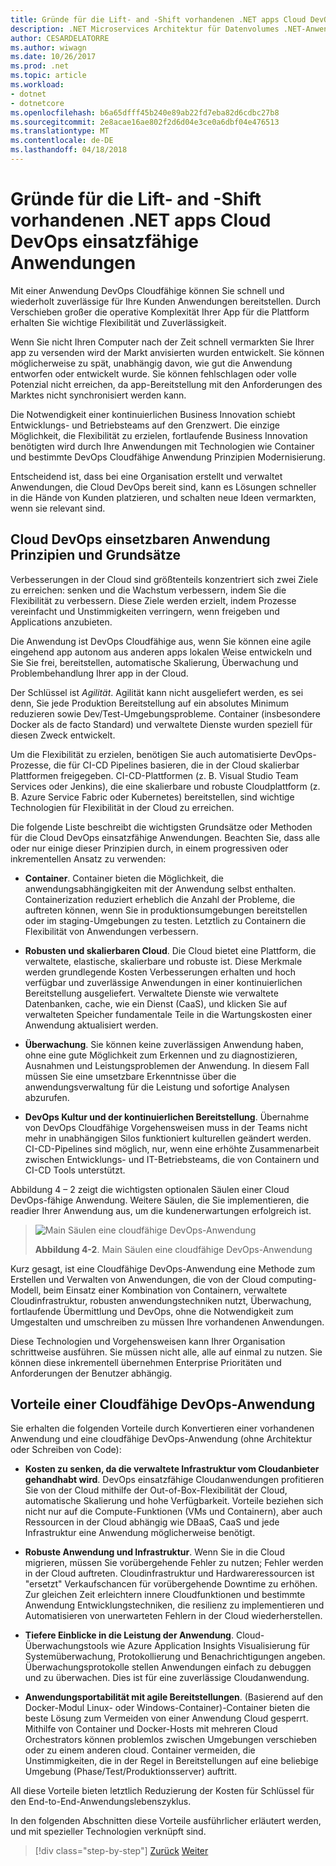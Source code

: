 ```yaml
---
title: Gründe für die Lift- and -Shift vorhandenen .NET apps Cloud DevOps einsatzfähige Anwendungen
description: .NET Microservices Architektur für Datenvolumes .NET-Anwendungen | Gründe für die Lift- and -Shift vorhandenen .NET apps Cloud DevOps einsatzfähige Anwendungen
author: CESARDELATORRE
ms.author: wiwagn
ms.date: 10/26/2017
ms.prod: .net
ms.topic: article
ms.workload:
- dotnet
- dotnetcore
ms.openlocfilehash: b6a65dfff45b240e89ab22fd7eba82d6cdbc27b8
ms.sourcegitcommit: 2e8acae16ae802f2d6d04e3ce0a6dbf04e476513
ms.translationtype: MT
ms.contentlocale: de-DE
ms.lasthandoff: 04/18/2018
---
```

# <a name="reasons-to-lift-and-shift-existing-net-apps-to-cloud-devops-ready-applications"></a>Gründe für die Lift- and -Shift vorhandenen .NET apps Cloud DevOps einsatzfähige Anwendungen

Mit einer Anwendung DevOps Cloudfähige können Sie schnell und wiederholt zuverlässige für Ihre Kunden Anwendungen bereitstellen. Durch Verschieben großer die operative Komplexität Ihrer App für die Plattform erhalten Sie wichtige Flexibilität und Zuverlässigkeit.

Wenn Sie nicht Ihren Computer nach der Zeit schnell vermarkten Sie Ihrer app zu versenden wird der Markt anvisierten wurden entwickelt. Sie können möglicherweise zu spät, unabhängig davon, wie gut die Anwendung entworfen oder entwickelt wurde. Sie können fehlschlagen oder volle Potenzial nicht erreichen, da app-Bereitstellung mit den Anforderungen des Marktes nicht synchronisiert werden kann.

Die Notwendigkeit einer kontinuierlichen Business Innovation schiebt Entwicklungs- und Betriebsteams auf den Grenzwert. Die einzige Möglichkeit, die Flexibilität zu erzielen, fortlaufende Business Innovation benötigten wird durch Ihre Anwendungen mit Technologien wie Container und bestimmte DevOps Cloudfähige Anwendung Prinzipien Modernisierung.

Entscheidend ist, dass bei eine Organisation erstellt und verwaltet Anwendungen, die Cloud DevOps bereit sind, kann es Lösungen schneller in die Hände von Kunden platzieren, und schalten neue Ideen vermarkten, wenn sie relevant sind.

## <a name="cloud-devops-ready-application-principles-and-tenets"></a>Cloud DevOps einsetzbaren Anwendung Prinzipien und Grundsätze 

Verbesserungen in der Cloud sind größtenteils konzentriert sich zwei Ziele zu erreichen: senken und die Wachstum verbessern, indem Sie die Flexibilität zu verbessern. Diese Ziele werden erzielt, indem Prozesse vereinfacht und Unstimmigkeiten verringern, wenn freigeben und Applications anzubieten.

Die Anwendung ist DevOps Cloudfähige aus, wenn Sie können eine agile eingehend app autonom aus anderen apps lokalen Weise entwickeln und Sie Sie frei, bereitstellen, automatische Skalierung, Überwachung und Problembehandlung Ihrer app in der Cloud.

Der Schlüssel ist *Agilität*. Agilität kann nicht ausgeliefert werden, es sei denn, Sie jede Produktion Bereitstellung auf ein absolutes Minimum reduzieren sowie Dev/Test-Umgebungsprobleme. Container (insbesondere Docker als de facto Standard) und verwaltete Dienste wurden speziell für diesen Zweck entwickelt.

Um die Flexibilität zu erzielen, benötigen Sie auch automatisierte DevOps-Prozesse, die für CI-CD Pipelines basieren, die in der Cloud skalierbar Plattformen freigegeben. CI-CD-Plattformen (z. B. Visual Studio Team Services oder Jenkins), die eine skalierbare und robuste Cloudplattform (z. B. Azure Service Fabric oder Kubernetes) bereitstellen, sind wichtige Technologien für Flexibilität in der Cloud zu erreichen.

Die folgende Liste beschreibt die wichtigsten Grundsätze oder Methoden für die Cloud DevOps einsatzfähige Anwendungen. Beachten Sie, dass alle oder nur einige dieser Prinzipien durch, in einem progressiven oder inkrementellen Ansatz zu verwenden:

-   **Container**. Container bieten die Möglichkeit, die anwendungsabhängigkeiten mit der Anwendung selbst enthalten. Containerization reduziert erheblich die Anzahl der Probleme, die auftreten können, wenn Sie in produktionsumgebungen bereitstellen oder im staging-Umgebungen zu testen. Letztlich zu Containern die Flexibilität von Anwendungen verbessern.

-   **Robusten und skalierbaren Cloud**. Die Cloud bietet eine Plattform, die verwaltete, elastische, skalierbare und robuste ist. Diese Merkmale werden grundlegende Kosten Verbesserungen erhalten und hoch verfügbar und zuverlässige Anwendungen in einer kontinuierlichen Bereitstellung ausgeliefert. Verwaltete Dienste wie verwaltete Datenbanken, cache, wie ein Dienst (CaaS), und klicken Sie auf verwalteten Speicher fundamentale Teile in die Wartungskosten einer Anwendung aktualisiert werden.

-   **Überwachung**. Sie können keine zuverlässigen Anwendung haben, ohne eine gute Möglichkeit zum Erkennen und zu diagnostizieren, Ausnahmen und Leistungsproblemen der Anwendung. In diesem Fall müssen Sie eine umsetzbare Erkenntnisse über die anwendungsverwaltung für die Leistung und sofortige Analysen abzurufen.

-   **DevOps Kultur und der kontinuierlichen Bereitstellung**. Übernahme von DevOps Cloudfähige Vorgehensweisen muss in der Teams nicht mehr in unabhängigen Silos funktioniert kulturellen geändert werden. CI-CD-Pipelines sind möglich, nur, wenn eine erhöhte Zusammenarbeit zwischen Entwicklungs- und IT-Betriebsteams, die von Containern und CI-CD Tools unterstützt.

Abbildung 4 – 2 zeigt die wichtigsten optionalen Säulen einer Cloud DevOps-fähige Anwendung. Weitere Säulen, die Sie implementieren, die readier Ihrer Anwendung aus, um die kundenerwartungen erfolgreich ist.

> ![Main Säulen eine cloudfähige DevOps-Anwendung](./media/image2.png)
>
> **Abbildung 4-2**. Main Säulen eine cloudfähige DevOps-Anwendung

Kurz gesagt, ist eine Cloudfähige DevOps-Anwendung eine Methode zum Erstellen und Verwalten von Anwendungen, die von der Cloud computing-Modell, beim Einsatz einer Kombination von Containern, verwaltete Cloudinfrastruktur, robusten anwendungstechniken nutzt, Überwachung, fortlaufende Übermittlung und DevOps, ohne die Notwendigkeit zum Umgestalten und umschreiben zu müssen Ihre vorhandenen Anwendungen.

Diese Technologien und Vorgehensweisen kann Ihrer Organisation schrittweise ausführen. Sie müssen nicht alle, alle auf einmal zu nutzen. Sie können diese inkrementell übernehmen Enterprise Prioritäten und Anforderungen der Benutzer abhängig.

## <a name="benefits-of-a-cloud-devops-ready-application"></a>Vorteile einer Cloudfähige DevOps-Anwendung

Sie erhalten die folgenden Vorteile durch Konvertieren einer vorhandenen Anwendung und eine cloudfähige DevOps-Anwendung (ohne Architektur oder Schreiben von Code):

-   **Kosten zu senken, da die verwaltete Infrastruktur vom Cloudanbieter gehandhabt wird**. DevOps einsatzfähige Cloudanwendungen profitieren Sie von der Cloud mithilfe der Out-of-Box-Flexibilität der Cloud, automatische Skalierung und hohe Verfügbarkeit. Vorteile beziehen sich nicht nur auf die Compute-Funktionen (VMs und Containern), aber auch Ressourcen in der Cloud abhängig wie DBaaS, CaaS und jede Infrastruktur eine Anwendung möglicherweise benötigt.

-   **Robuste Anwendung und Infrastruktur**. Wenn Sie in die Cloud migrieren, müssen Sie vorübergehende Fehler zu nutzen; Fehler werden in der Cloud auftreten. Cloudinfrastruktur und Hardwareressourcen ist "ersetzt" Verkaufschancen für vorübergehende Downtime zu erhöhen. Zur gleichen Zeit erleichtern innere Cloudfunktionen und bestimmte Anwendung Entwicklungstechniken, die resilienz zu implementieren und Automatisieren von unerwarteten Fehlern in der Cloud wiederherstellen.

-   **Tiefere Einblicke in die Leistung der Anwendung**. Cloud-Überwachungstools wie Azure Application Insights Visualisierung für Systemüberwachung, Protokollierung und Benachrichtigungen angeben. Überwachungsprotokolle stellen Anwendungen einfach zu debuggen und zu überwachen. Dies ist für eine zuverlässige Cloudanwendung.

-   **Anwendungsportabilität mit agile Bereitstellungen**. (Basierend auf den Docker-Modul Linux- oder Windows-Container)-Container bieten die beste Lösung zum Vermeiden von einer Anwendung Cloud gesperrt. Mithilfe von Container und Docker-Hosts mit mehreren Cloud Orchestrators können problemlos zwischen Umgebungen verschieben oder zu einem anderen cloud. Container vermeiden, die Unstimmigkeiten, die in der Regel in Bereitstellungen auf eine beliebige Umgebung (Phase/Test/Produktionsserver) auftritt.

All diese Vorteile bieten letztlich Reduzierung der Kosten für Schlüssel für den End-to-End-Anwendungslebenszyklus.

In den folgenden Abschnitten diese Vorteile ausführlicher erläutert werden, und mit spezieller Technologien verknüpft sind.

>[!div class="step-by-step"]
[Zurück](index.md)
[Weiter](microsoft-technologies-in-cloud-devops-ready-applications.md)
